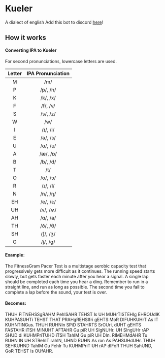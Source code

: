 # Kueler
A dialect of english
Add this bot to discord [here](https://discordapp.com/api/oauth2/authorize?client_id=445794557246832641&permissions=486464&scope=bot)!

## How it works

#### Converting IPA to Kueler

For second pronunciations, lowercase letters are used.

| **Letter** | **IPA Pronunciation** |
|:----------:|:---------------------:|
|      M     |          /m/          |
|      P     |        /p/, /h/       |
|      K     |        /k/, /x/       |
|      F     |        /f/, /v/       |
|      S     |        /s/, /z/       |
|      W     |          /w/          |
|      I     |        /ɪ/, /i/       |
|      E     |        /ə/, /з/       |
|      U     |        /ʊ/, /u/       |
|      A     |        /æ/, /ɒ/       |
|      B     |        /b/, /d/       |
|      T     |          /t/          |
|      O     |        /o/, /ɔ/       |
|      R     |        /ɹ/, /l/       |
|      N     |        /n/, /ŋ/       |
|     EH     |        /e/, /ɛ/       |
|     UH     |        /ʌ/, /ʍ/       |
|     AH     |        /ɑ/, /a/       |
|     TH     |        /ð/, /θ/       |
|     SH     |        /ʃ/, /ʒ/       |
|      G     |        /j/, /g/       |


#### Example:

The FitnessGram Pacer Test is a multistage aerobic capacity test that progressively gets more difficult as it continues. The running speed starts slowly, but gets faster each minute after you hear a signal. A single lap should be completed each time you hear a ding. Remember to run in a straight line, and run as long as possible. The second time you fail to complete a lap before the sound, your test is over.

#### Becomes:

THUH FITNEHSSgRAHM PehISAHR TEHST Is UH MUHrTISTEHIg EHROUdIK KUHPASUHTi TEHST THAT PRAHgREHSIfri gEHTS MoR DIFUHKUHrT As IT KUHNTINGus. THUH RUHNIn SPiD STAHRTS SrOUri, dUHT gEHTS FASTAHR iTSH MINUHT AFTAHR Gu piR UH SIgNUHr. UH SIngUHr rAP SHUD di KUHMPriTUHD iTSH TahIM Gu piR UH DIn. RIMEHMdAHR Tu RUHN IN UH STRehIT rahIN, UHND RUHN As ron As PAHSUHdUHr. THUH SEHKUHND TahIM Gu FehIr Tu KUHMPriT UH rAP dIFoR THUH SahUND, GoR TEHST Is OUfAHR.
